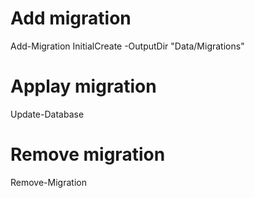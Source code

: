 # Add migration
Add-Migration InitialCreate -OutputDir "Data/Migrations"

# Applay migration
Update-Database

# Remove migration
Remove-Migration